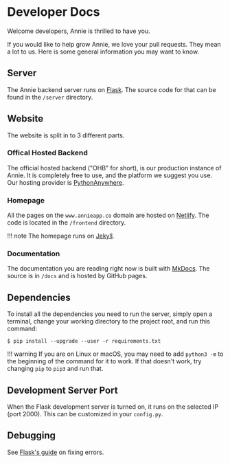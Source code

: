 # Developer Docs

Welcome developers, Annie is thrilled to have you.

If you would like to help grow Annie, we love your pull requests.
They mean a lot to us. Here is some general information you may want to know.

## Server

The Annie backend server runs on [Flask](http://flask.pocoo.org/). The source code for that can be found in the `/server` directory.

## Website

The website is split in to 3 different parts.

### Offical Hosted Backend

The official hosted backend ("OHB" for short), is our production instance of Annie.
It is completely free to use, and the platform we suggest you use.
Our hosting provider is [PythonAnywhere](https://pythonanywhere.com).

### Homepage

All the pages on the `www.annieapp.co` domain are hosted on [Netlify](https://netlify.com). The code is located in the `/frontend` directory.

!!! note
    The homepage runs on [Jekyll](https://jekyllrb.com).

### Documentation

The documentation you are reading right now is built with [MkDocs](https://www.mkdocs.org/).
The source is in `/docs` and is hosted by GitHub pages.

## Dependencies

To install all the dependencies you need to run the server, simply open a terminal,
change your working directory to the project root,
and run this command:

```terminal
$ pip install --upgrade --user -r requirements.txt
```

!!! warning
    If you are on Linux or macOS, you may need to add
    `python3 -m` to the beginning of the command for
    it to work. If that doesn't work, try changing
    `pip` to `pip3` and run that.

## Development Server Port

When the Flask development server is turned on, it runs on the selected IP (port 2000).
This can be customized in your `config.py`.

## Debugging

See [Flask's guide](http://flask.pocoo.org/docs/1.0/errorhandling/) on fixing errors.
